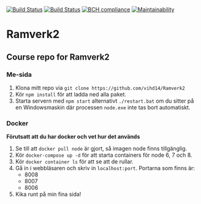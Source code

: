 [![Build Status](https://travis-ci.org/vihd14/Ramverk2.svg?branch=master)](https://travis-ci.org/vihd14/Ramverk2)
[![Build Status](https://scrutinizer-ci.com/g/vihd14/Ramverk2/badges/build.png?b=master)](https://scrutinizer-ci.com/g/vihd14/Ramverk2/build-status/master)
[![BCH compliance](https://bettercodehub.com/edge/badge/vihd14/Ramverk2?branch=master)](https://bettercodehub.com/)
[![Maintainability](https://api.codeclimate.com/v1/badges/d46ed0133ee46e7d59c1/maintainability)](https://codeclimate.com/github/vihd14/Ramverk2/maintainability)
# Ramverk2
## Course repo for Ramverk2

### Me-sida
1. Klona mitt repo via `git clone https://github.com/vihd14/Ramverk2`
2. Kör `npm install` för att ladda ned alla paket.
3. Starta servern med `npm start` alternativt `./restart.bat` om du sitter på en Windowsmaskin där processen
`node.exe` inte tas bort automatiskt.

### Docker
**Förutsatt att du har docker och vet hur det används**
1. Se till att `docker pull node` är gjort, så imagen node finns tillgänglig.
2. Kör `docker-compose up -d` för att starta containers för node 6, 7 och 8.
3. Kör `docker container ls` för att se att de rullar.
4. Gå in i webbläsaren och skriv in `localhost:port`. Portarna som finns är:
    * 8008
    * 8007
    * 8006
5. Kika runt på min fina sida!
